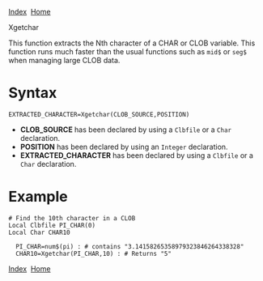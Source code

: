 [Index](index.html)  [Home](getting-started_home.html)

Xgetchar

This function extracts the Nth character of a CHAR or CLOB variable. This function runs much faster than the usual functions such as `mid$` or `seg$` when managing large CLOB data.

# Syntax

```
EXTRACTED_CHARACTER=Xgetchar(CLOB_SOURCE,POSITION)
```

* **CLOB\_SOURCE** has been declared by using a `Clbfile` or a `Char` declaration.
* **POSITION** has been declared by using an `Integer` declaration.
* **EXTRACTED\_CHARACTER** has been declared by using a `Clbfile` or a `Char` declaration.

# Example

```
# Find the 10th character in a CLOB
Local Clbfile PI_CHAR(0)
Local Char CHAR10

  PI_CHAR=num$(pi) : # contains "3.14158265358979323846264338328"
  CHAR10=Xgetchar(PI_CHAR,10) : # Returns "5"
```

  

[Index](index.html)  [Home](getting-started_home.html)